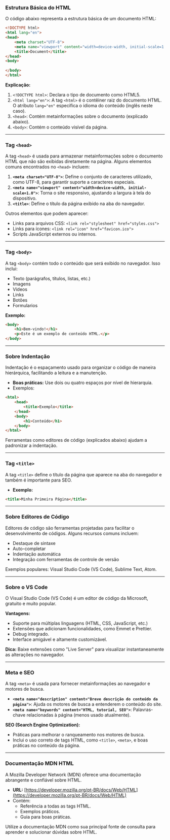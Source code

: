 ### Estrutura Básica do HTML

O código abaixo representa a estrutura básica de um documento HTML:

```HTML
<!DOCTYPE html>
<html lang="en">
<head>
    <meta charset="UTF-8">
    <meta name="viewport" content="width=device-width, initial-scale=1.0">
    <title>Document</title>
</head>
<body>
    
</body>
</html>
```

**Explicação:**
1. `<!DOCTYPE html>`: Declara o tipo de documento como HTML5.
2. `<html lang="en">`: A tag `<html>` é o contêiner raiz do documento HTML. O atributo `lang="en"` especifica o idioma do conteúdo (inglês neste caso).
3. `<head>`: Contém metainformações sobre o documento (explicado abaixo).
4. `<body>`: Contém o conteúdo visível da página.

---

### Tag `<head>`

A tag `<head>` é usada para armazenar metainformações sobre o documento HTML que não são exibidas diretamente na página. Alguns elementos comuns encontrados no `<head>` incluem:

1. **`<meta charset="UTF-8">`**: Define o conjunto de caracteres utilizado, como UTF-8, para garantir suporte a caracteres especiais.
2. **`<meta name="viewport" content="width=device-width, initial-scale=1.0">`**: Torna o site responsivo, ajustando a largura à tela do dispositivo.
3. **`<title>`**: Define o título da página exibido na aba do navegador.

Outros elementos que podem aparecer:
- Links para arquivos CSS: `<link rel="stylesheet" href="styles.css">`
- Links para ícones: `<link rel="icon" href="favicon.ico">`
- Scripts JavaScript externos ou internos.

---

### Tag `<body>`

A tag `<body>` contém todo o conteúdo que será exibido no navegador. Isso inclui:

- Texto (parágrafos, títulos, listas, etc.)
- Imagens
- Vídeos
- Links
- Botões
- Formularios

**Exemplo:**
```HTML
<body>
    <h1>Bem-vindo!</h1>
    <p>Este é um exemplo de conteúdo HTML.</p>
</body>
```

---

### Sobre Indentação

Indentação é o espaçamento usado para organizar o código de maneira hierárquica, facilitando a leitura e a manutenção.

- **Boas práticas:** Use dois ou quatro espaços por nível de hierarquia.
- Exemplos:

```HTML
<html>
    <head>
        <title>Exemplo</title>
    </head>
    <body>
        <h1>Conteúdo</h1>
    </body>
</html>
```

Ferramentas como editores de código (explicados abaixo) ajudam a padronizar a indentação.

---

### Tag `<title>`

A tag `<title>` define o título da página que aparece na aba do navegador e também é importante para SEO.

- **Exemplo:**
```HTML
<title>Minha Primeira Página</title>
```

---

### Sobre Editores de Código

Editores de código são ferramentas projetadas para facilitar o desenvolvimento de códigos. Alguns recursos comuns incluem:

- Destaque de sintaxe
- Auto-completar
- Indentação automática
- Integração com ferramentas de controle de versão

Exemplos populares: Visual Studio Code (VS Code), Sublime Text, Atom.

---

### Sobre o VS Code

O Visual Studio Code (VS Code) é um editor de código da Microsoft, gratuito e muito popular.

**Vantagens:**
- Suporte para múltiplas linguagens (HTML, CSS, JavaScript, etc.)
- Extensões que adicionam funcionalidades, como Emmet e Prettier.
- Debug integrado.
- Interface amigável e altamente customizável.

**Dica:** Baixe extensões como "Live Server" para visualizar instantaneamente as alterações no navegador.

---

### Meta e SEO

A tag `<meta>` é usada para fornecer metainformações ao navegador e motores de busca.

- **`<meta name="description" content="Breve descrição do conteúdo da página">`**: Ajuda os motores de busca a entenderem o conteúdo do site.
- **`<meta name="keywords" content="HTML, tutorial, SEO">`**: Palavras-chave relacionadas à página (menos usado atualmente).

**SEO (Search Engine Optimization):**
- Práticas para melhorar o ranqueamento nos motores de busca.
- Inclui o uso correto de tags HTML, como `<title>`, `<meta>`, e boas práticas no conteúdo da página.

---

### Documentação MDN HTML

A Mozilla Developer Network (MDN) oferece uma documentação abrangente e confiável sobre HTML.

- **URL:** [https://developer.mozilla.org/pt-BR/docs/Web/HTML](https://developer.mozilla.org/pt-BR/docs/Web/HTML)
- Contém:
  - Referência a todas as tags HTML.
  - Exemplos práticos.
  - Guia para boas práticas.

Utilize a documentação MDN como sua principal fonte de consulta para aprender e solucionar dúvidas sobre HTML.


